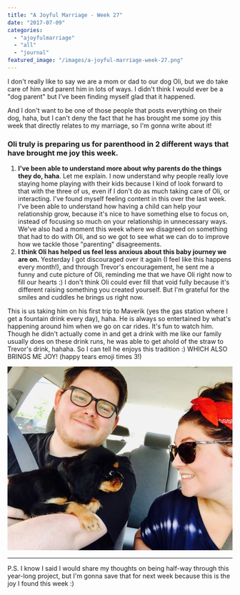 ```yaml
---
title: "A Joyful Marriage - Week 27"
date: "2017-07-09"
categories: 
  - "ajoyfulmarriage"
  - "all"
  - "journal"
featured_image: "/images/a-joyful-marriage-week-27.png"
---
```


I don't really like to say we are a mom or dad to our dog Oli, but we do take care of him and parent him in lots of ways. I didn't think I would ever be a "dog parent" but I've been finding myself glad that it happened.

And I don't want to be one of those people that posts everything on their dog, haha, but I can't deny the fact that he has brought me some joy this week that directly relates to my marriage, so I'm gonna write about it!

### Oli truly is preparing us for parenthood in 2 different ways that have brought me joy this week.

1. **I've been able to understand more about why parents do the things they do, haha**. Let me explain. I now understand why people really love staying home playing with their kids because I kind of look forward to that with the three of us, even if I don't do as much taking care of Oli, or interacting. I've found myself feeling content in this over the last week. I've been able to understand how having a child can help your relationship grow, because it's nice to have something else to focus on, instead of focusing so much on your relationship in unnecessary ways. We've also had a moment this week where we disagreed on something that had to do with Oli, and so we got to see what we can do to improve how we tackle those "parenting" disagreements.
2. **I think Oli has helped us feel less anxious about this baby journey we are on.** Yesterday I got discouraged over it again (I feel like this happens every month!), and through Trevor's encouragement, he sent me a funny and cute picture of Oli, reminding me that we have Oli right now to fill our hearts :) I don't think Oli could ever fill that void fully because it's different raising something you created yourself. But I'm grateful for the smiles and cuddles he brings us right now.

This is us taking him on his first trip to Maverik (yes the gas station where I get a fountain drink every day), haha. He is always so entertained by what's happening around him when we go on car rides. It's fun to watch him. Though he didn't actually come in and get a drink with me like our family usually does on these drink runs, he was able to get ahold of the straw to Trevor's drink, hahaha. So I can tell he enjoys this tradition :) WHICH ALSO BRINGS ME JOY! (happy tears emoji times 3!)

![](/images/IMG_1902.jpg)

* * *

P.S. I know I said I would share my thoughts on being half-way through this year-long project, but I'm gonna save that for next week because this is the joy I found this week :)
